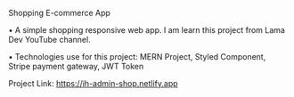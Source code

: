 Shopping E-commerce App

•	A simple shopping responsive web app. I am learn this project from Lama Dev YouTube channel.

•	Technologies use for this project: MERN Project, Styled Component, Stripe payment gateway, JWT Token

Project Link: https://ih-admin-shop.netlify.app
